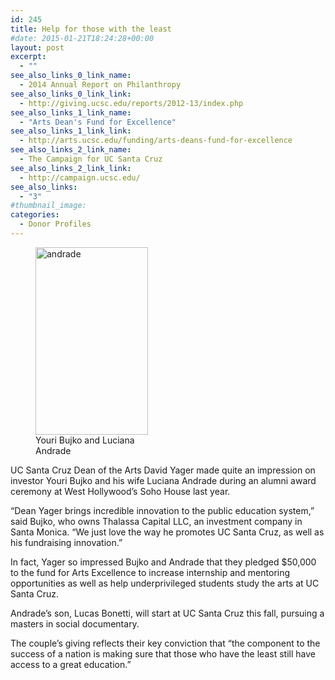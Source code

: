 ```yaml
---
id: 245
title: Help for those with the least
#date: 2015-01-21T18:24:28+00:00
layout: post
excerpt:
  - ""
see_also_links_0_link_name:
  - 2014 Annual Report on Philanthropy
see_also_links_0_link_link:
  - http://giving.ucsc.edu/reports/2012-13/index.php
see_also_links_1_link_name:
  - "Arts Dean's Fund for Excellence"
see_also_links_1_link_link:
  - http://arts.ucsc.edu/funding/arts-deans-fund-for-excellence
see_also_links_2_link_name:
  - The Campaign for UC Santa Cruz
see_also_links_2_link_link:
  - http://campaign.ucsc.edu/
see_also_links:
  - "3"
#thumbnail_image:
categories:
  - Donor Profiles
---
```

<figure id="attachment_246" style="width: 180px" class="wp-caption alignright"><img class="size-medium wp-image-246" src="http://live-ucsc-giving.pantheonsite.io/wp-content/uploads/2017/08/andrade-180x300.jpg" alt="andrade" width="180" height="300" srcset="https://ucsc-giving.lndo.site/wp-content/uploads/2017/08/andrade-180x300.jpg 180w, https://ucsc-giving.lndo.site/wp-content/uploads/2017/08/andrade.jpg 297w" sizes="(max-width: 180px) 100vw, 180px" /><figcaption class="wp-caption-text">Youri Bujko and Luciana Andrade</figcaption></figure> 

UC Santa Cruz Dean of the Arts David Yager made quite an impression on investor Youri Bujko and his wife Luciana Andrade during an alumni award ceremony at West Hollywood&#8217;s Soho House last year.

&#8220;Dean Yager brings incredible innovation to the public education system,&#8221; said Bujko, who owns Thalassa Capital LLC, an investment company in Santa Monica. &#8220;We just love the way he promotes UC Santa Cruz, as well as his fundraising innovation.&#8221;

In fact, Yager so impressed Bujko and Andrade that they pledged $50,000 to the fund for Arts Excellence to increase internship and mentoring opportunities as well as help underprivileged students study the arts at UC Santa Cruz.

Andrade&#8217;s son, Lucas Bonetti, will start at UC Santa Cruz this fall, pursuing a masters in social documentary.

The couple&#8217;s giving reflects their key conviction that &#8220;the component to the success of a nation is making sure that those who have the least still have access to a great education.&#8221;